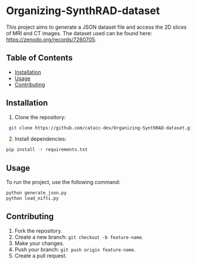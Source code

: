 # Organizing-SynthRAD-dataset
This project aims to generate a JSON dataset file and access the 2D slices of MRI and CT images.
The dataset used can be found here: https://zenodo.org/records/7260705.

## Table of Contents
- [Installation](#installation)
- [Usage](#usage)
- [Contributing](#contributing)

## Installation
1. Clone the repository:
```bash
 git clone https://github.com/catacc-dev/Organizing-SynthRAD-dataset.git
```

2. Install dependencies:
```bash
pip install -r requirements.txt
```

## Usage
To run the project, use the following command:
```bash
python generate_json.py
python load_nifti.py
```

## Contributing
1. Fork the repository.
2. Create a new branch: `git checkout -b feature-name`.
3. Make your changes.
4. Push your branch: `git push origin feature-name`.
5. Create a pull request.
